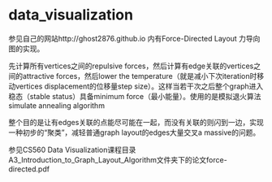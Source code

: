 # data_visualization

参见自己的网站http://ghost2876.github.io   内有Force-Directed Layout 力导向图的实现。

先计算所有vertices之间的repulsive forces，然后计算有edge关联的vertices之间的attractive forces，然后lower the temperature（就是减小下次iteration时移动vertices displacement的位移量step size）。这样当若干次之后整个graph进入稳态（stable status）具备minimum force（最小能量）。使用的是模拟退火算法simulate annealing algorithm

整个目的是让有edges关联的点能尽可能在一起，而没有关联的则闪到一边，实现一种初步的“聚类”，减轻普通graph layout的edges大量交叉a massive的问题。

参见CS560 Data Visualization课程目录A3_Introduction_to_Graph_Layout_Algorithm文件夹下的论文force-directed.pdf
